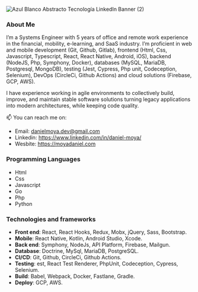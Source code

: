 
![Azul Blanco Abstracto Tecnología LinkedIn Banner (2)](https://github.com/daniel-moya/daniel-moya/assets/20147650/7b8f1fa2-3fc7-4b41-bfb3-92d4741bfd05)

### About Me

I’m a Systems Engineer with 5 years of office and remote work experience in the financial, mobility, e-learning, and SaaS industry. I’m proficient in web and mobile development (Git, Github, Gitlab), frontend (Html, Css, Javascript, Typescript, React, React Native, Android, iOS), backend (NodeJS, Php, Symphony, Docker), databases (MySQL, MariaDB, Postgresql, MongoDB), testing (Jest, Cypress, Php unit, Codeception, Selenium), DevOps (CircleCi, Github Actions) and cloud solutions (Firebase, GCP, AWS).

I have experience working in agile environments to collectively build, improve, and maintain stable software solutions turning legacy applications into modern architectures, while keeping code quality.

📫 You can reach me on:
- Email: danielmoya.dev@gmail.com
- Linkedin: https://www.linkedin.com/in/daniel-moya/
- Wesbite: https://moyadaniel.com

### Programming Languages
* Html
* Css
* Javascript
* Go
* Php
* Python
  
### Technologies and frameworks
* **Front end**: React, React Hooks, Redux, Mobx, jQuery, Sass, Bootstrap.
* **Mobile**: React Native, Kotlin, Android Studio, Xcode.
* **Back end**: Symphony, NodeJs, API Platform, Firebase, Mailgun.
* **Database**: Doctrine, MySql, MariaDB, PostgreSQL.
* **CI/CD**: Git, Github, CircleCi, Github Actions.
* **Testing**: est, React Test Renderer, PhpUnit, Codeception, Cypress, Selenium.
* **Build**: Babel, Webpack, Docker, Fastlane, Gradle.
* **Deploy**: GCP, AWS.

